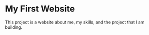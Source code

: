 # My First Website
This project is a website about me, my skills, and the project that I am building.
